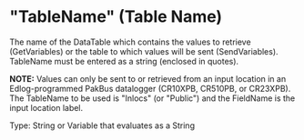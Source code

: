# "TableName" (Table Name)

The name of the DataTable which contains the values to retrieve (GetVariables) or the table to which values will be sent (SendVariables). TableName must be entered as a string (enclosed in quotes).

**NOTE:** Values can only be sent to or retrieved from an input location in an Edlog-programmed PakBus datalogger (CR10XPB, CR510PB, or CR23XPB). The TableName to be used is "Inlocs" (or "Public") and the FieldName is the input location label.

Type: String or Variable that evaluates as a String

